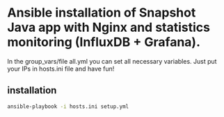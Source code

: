 Ansible installation of Snapshot Java app with Nginx and statistics monitoring (InfluxDB + Grafana). 
==================================================

In the group_vars/file all.yml you can set all necessary variables.  Just put your IPs in hosts.ini file and have fun!

installation
-----------

```bash
ansible-playbook -i hosts.ini setup.yml
```
